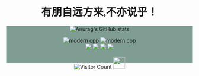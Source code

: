   <h1 align=center style="font-family:'华文彩云'"> 👋有朋自远方来,不亦说乎！👋</h1>

<!--
**beginner-Chun/beginner-Chun** is a ✨ _special_ ✨ repository because its `README.md` (this file) appears on your GitHub profile.

Here are some ideas to get you started:

- 🔭 I’m currently working on ...
- 🌱 I’m currently learning ...
- 👯 I’m looking to collaborate on ...
- 🤔 I’m looking for help with ...
- 💬 Ask me about ...
- 📫 How to reach me: ...
- 😄 Pronouns: ...
- ⚡ Fun fact: ...
-->
<div id="title" align=center style="background-color: rgb(127, 157, 147);width: 100% ; height: 100px;">

![Anurag's GitHub stats](https://github-readme-stats.vercel.app/api?username=beginner-Chun&show_icons=true&theme=tokyonight)

![modern cpp](https://img.shields.io/badge/code-Modern%20JAVA-blue)
![modern cpp](https://img.shields.io/badge/code-Modern%20VUE-yellow)
<br/>
![](https://img.shields.io/badge/一阵风雷雨-yellow) 
![](https://img.shields.io/badge/两朝兄弟邦-red) 
![](https://img.shields.io/badge/三星日月光-blue)
![](https://img.shields.io/badge/四德亨利元-pink)
<br/><br/>
![Visitor Count](https://profile-counter.glitch.me/beginner-Chun/count.svg)
<img height="32" width="32" src="https://unpkg.com/simple-icons@v11/icons/simpleicons.svg" />
</div>

[github-sub-title:img]: https://readme-typing-svg.herokuapp.com?font=Segoe+Script&center=true&lines=beginner_Chun.


